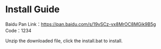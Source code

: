 # Install Guide
Baidu Pan Link：https://pan.baidu.com/s/19vSCz-vx8MrOC8MGik9B5g 
Code：1234


Unzip the downloaded file, click the install.bat to install.